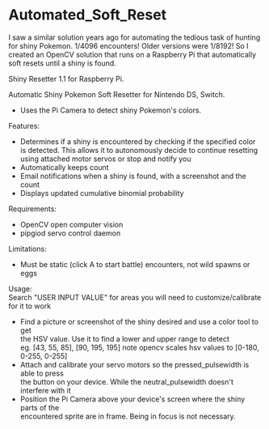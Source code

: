 # Automated_Soft_Reset
I saw a similar solution years ago for automating the tedious task of hunting for shiny Pokemon. 
1/4096 encounters! Older versions were 1/8192!
So I created an OpenCV solution that runs on a Raspberry Pi that automatically soft resets until a shiny is found.


Shiny Resetter 1.1 for Raspberry Pi.                                                        
                                                                                            
Automatic Shiny Pokemon Soft Resetter for Nintendo DS, Switch.                              
  -  Uses the Pi Camera to detect shiny Pokemon's colors.                                   
                                                                                            
Features:                                                                                   
  -  Determines if a shiny is encountered by checking if the specified color                
     is detected. This allows it to autonomously decide to continue resetting               
     using attached motor servos or stop and notify you                                     
  -  Automatically keeps count                                                              
  -  Email notifications when a shiny is found, with a screenshot and the count             
  -  Displays updated cumulative binomial probability                                       
                                                                                            
Requirements:                                                                               
  -  OpenCV open computer vision                                                            
  -  pipgiod servo control daemon                                                           
                                                                                            
Limitations:                                                                                
  -  Must be static (click A to start battle) encounters, not wild spawns or eggs           
                                                                                            
Usage:                                                                                      
  Search "USER INPUT VALUE" for areas you will need to customize/calibrate for it to work   
  -  Find a picture or screenshot of the shiny desired and use a color tool to get          
     the HSV value. Use it to find a lower and upper range to detect                        
         eg. [43, 55, 85], [90, 195, 195] note opencv scales hsv values to [0-180, 0-255, 0-255]
  -  Attach and calibrate your servo motors so the pressed_pulsewidth is able to press      
     the button on your device. While the neutral_pulsewidth doesn't interfere with it      
  -  Position the Pi Camera above your device's screen where the shiny parts of the         
     encountered sprite are in frame. Being in focus is not necessary.     
